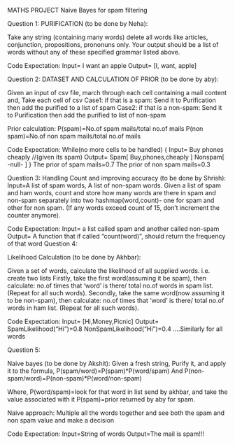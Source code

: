 MATHS PROJECT
Naive Bayes for spam filtering

Question 1:
PURIFICATION (to be done by Neha):

Take any string (containing  many words) delete all  words like articles, conjunction, propositions, prononuns only.
Your output should be a list of words without any of these specified grammar listed above.

Code Expectation:
Input= I want an apple
Output= [I, want, apple]

Question 2:
DATASET AND CALCULATION OF PRIOR (to be done by aby):

Given an input of csv file, march through each cell containing a mail content and,
Take each cell of csv
Case1: if that is a spam:
Send it to Purification then add the purified to a list of spam
Case2: if that is a non-spam:
Send it to Purification then add the purified to list of non-spam

Prior calculation:
   P(spam)=No.of spam mails/total no.of mails
   P(non spam)=No.of non spam mails/total no.of mails

Code Expectation:
While(no more cells to be handled)
{
Input= Buy phones cheaply     //(given its spam)
Output= 
Spam[ Buy,phones,cheaply ]
	    Nonspam[ -null- ]
}
The prior of spam mails=0.7
The prior of non spam mails=0.3

Question 3:
Handling Count and improving accuracy (to be done by Shrish):
Input=A list of spam words, A list of non-spam words. 
Given a list of spam and ham words, count and store how many words are there in spam and non-spam separately into two hashmap(word,count)- one for spam and other for non spam.
(If any words exceed count of 15, don’t increment the counter anymore).

Code Expectation:
Input= a list called spam and another called non-spam
Output= A function that if called “count(word)”, should return the frequency of that word 
Question 4:

Likelihood Calculation (to be done by Akhbar):

Given a set of words, calculate the likelihood of all supplied words.
 i.e. create two lists
Firstly, take the first  word(assuming it be spam), then 
calculate: no.of times that ‘word’ is there/ total no.of words in spam list. (Repeat for all such words).
Secondly, take the same word(now assuming it to be non-spam), then 
calculate: no.of times that ‘word’ is there/ total no.of words in ham list. (Repeat for all such words).

Code Expectation:
Input= [Hi,Money,Picnic]
Output=
SpamLikelihood(“Hi”)=0.8
NonSpamLikelihood(“Hi”)=0.4
….Similarly for all words

Question 5:

Naive bayes (to be done by Akshit):
Given a fresh string,
Purify it, and apply it to the formula,
P(spam/word)=P(spam)*P(word/spam)
And
P(non-spam/word)=P(non-spam)*P(word/non-spam)

Where,
P(word/spam)=look for that word in list send by akhbar, and take the value associated with it
P(spam)=prior returned by aby for spam.

Naive approach:
Multiple all the words together and see  both the spam and non spam value and make a decision

Code Expectation:
Input=String of words
Output=The mail is spam!!!
